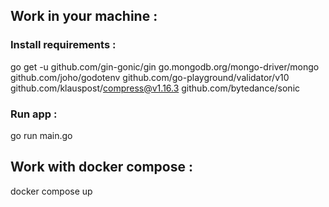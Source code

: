 ## Work in your machine :
### Install requirements : 
go get -u github.com/gin-gonic/gin go.mongodb.org/mongo-driver/mongo github.com/joho/godotenv github.com/go-playground/validator/v10 github.com/klauspost/compress@v1.16.3 github.com/bytedance/sonic
### Run app : 
go run main.go
## Work with docker compose :
docker compose up